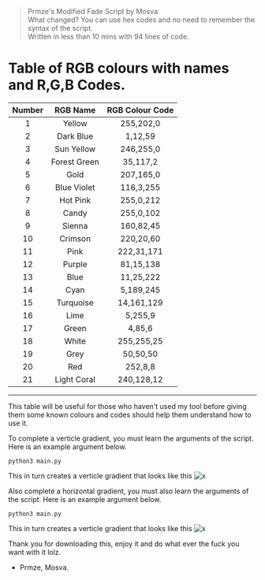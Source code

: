 > Prmze's Modified Fade Script by Mosva<br>
> What changed? You can use hex codes and no need to remember the syntax of the script.<br>
> Written in less than 10 mins with 94 lines of code.<br>


# Table of RGB colours with names and R,G,B Codes.
| Number         | RGB Name          | RGB Colour Code   |
|:--------------:|:-----------------:|:-----------------:|
|       1        | Yellow            | 255,202,0         |
|       2        | Dark Blue         | 1,12,59           |
|       3        | Sun Yellow        | 246,255,0         |
|       4        | Forest Green      | 35,117,2          |
|       5        | Gold              | 207,165,0         |
|       6        | Blue Violet       | 116,3,255         |
|       7        | Hot Pink          | 255,0,212         |
|       8        | Candy             | 255,0,102         |
|       9        | Sienna            | 160,82,45         |
|      10        | Crimson           | 220,20,60         |
|      11        | Pink              | 222,31,171        |
|      12        | Purple            | 81,15,138         |
|      13        | Blue              | 11,25,222         |
|      14        | Cyan              | 5,189,245         |
|      15        | Turquoise         | 14,161,129        |
|      16        | Lime              | 5,255,9           |
|      17        | Green             | 4,85,6            |
|      18        | White             | 255,255,25        |
|      19        | Grey              | 50,50,50          |
|      20        | Red               | 252,8,8           |
|      21        | Light Coral       | 240,128,12        |
----
This table will be useful for those who haven't used my tool before giving them some known colours and codes should help them understand how to use it.

To complete a verticle gradient, you must learn the arguments of the script. Here is an example argument below.

```
python3 main.py
```
This in turn creates a verticle gradient that looks like this
![x](https://i.imgur.com/zwsrDwk.png)

Also complete a horizontal gradient, you must also learn the arguments of the script. Here is an example argument below.

```
python3 main.py
```
This in turn creates a verticle gradient that looks like this
![x](https://i.imgur.com/S17WSpo.png)

Thank you for downloading this, enjoy it and do what ever the fuck you want with it lolz. 

 - Prmze, Mosva.